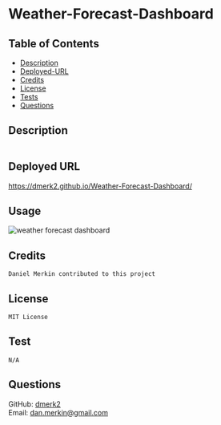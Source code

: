 # Weather-Forecast-Dashboard

## Table of Contents

- [Description](#description)
- [Deployed-URL](#deployed-url)
- [Credits](#credits)
- [License](#license)
- [Tests](#tests)
- [Questions](#questions)

## Description

```md

```

## Deployed URL

https://dmerk2.github.io/Weather-Forecast-Dashboard/

## Usage

![weather forecast dashboard](./assets/images/preview.gif)

## Credits

```
Daniel Merkin contributed to this project
```

## License

```
MIT License
```

## Test

```
N/A
```

## Questions

GitHub: [dmerk2](https://github.com/dmerk2)<br>
Email: dan.merkin@gmail.com
